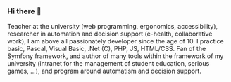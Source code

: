 ### Hi there 👋

Teacher at the university (web programming, ergonomics, accessibility), researcher in automation and decision support (e-health, collaborative work), I am above all passionately developer since the age of 10. I practice basic, Pascal, Visual Basic, .Net (C), PHP, JS, HTML/CSS. Fan of the Symfony framework, and author of many tools within the framework of my university (intranet for the management of student education, serious games, ...), and program around automatism and decision support.

<!--
**Dannebicque/Dannebicque** is a ✨ _special_ ✨ repository because its `README.md` (this file) appears on your GitHub profile.

Here are some ideas to get you started:

- 🔭 I’m currently working on ...
- 🌱 I’m currently learning ...
- 👯 I’m looking to collaborate on ...
- 🤔 I’m looking for help with ...
- 💬 Ask me about ...
- 📫 How to reach me: ...
- 😄 Pronouns: ...
- ⚡ Fun fact: ...
-->
